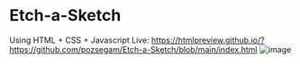 # Etch-a-Sketch
Using HTML + CSS + Javascript
Live: https://htmlpreview.github.io/?https://github.com/pozsegam/Etch-a-Sketch/blob/main/index.html
![image](https://user-images.githubusercontent.com/97035194/155748196-4d76d8a7-ff98-4d22-8479-a851e5efbaec.png)
